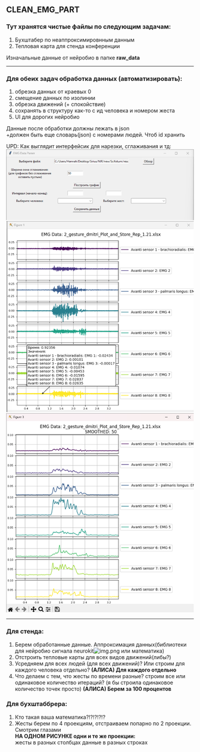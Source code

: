 ## CLEAN_EMG_PART     

### __Тут хранятся чистые файлы по следующим задачам:__  
 1. Бухштабер по неаппроксимировнным данным
 2. Тепловая карта для стенда конференции

Изначальные данные от нейробио в папке __raw_data__
__________
### __Для обеих задач обработка данных (автоматизировать):__  
1. обрезка данных от краевых 0
2. смещение данных по изолинии
3. обрезка движений (+ спокойствие)
4. сохранять в структуру как-то с ид человека и номером жеста
5. UI для дорогих нейробио

Данные после обработки должны лежать в json  
+должен быть еще словарь(json) с номерами людей. Чтоб id хранить

UPD: Как выглядит интерфейсик для нарезки, сглаживания и тд:
![img](img/img.png)
![img](img/img_1.png)
![img](img/img_2.png)

_______________
### __Для стенда:__
1. Берем обработанные данные. Аппроксимация данных(библиотеки для нейробио сигнала neurokit![img.png](img.png) или математика)
2. Отстроить тепловые карты для всех видов движений(либы?)
3. Усредняем для всех людей (для всех движений)? Или строим для каждого человека отдельно?
   **(АЛИСА) Для каждого отдельно**
4. Что делаем с тем, что жесты по времени разные? строим все или одинаковое количество итераций? (я бы строила одинаковое количество точек просто)
   **(АЛИСА) Берем за 100 процентов**


### __Для бухштаббрера:__  
1. Кто такая ваша математика?!?!?!?!?
2. Жесты берем по 4 проекциям, отстраиваем попарно по 2 проекции. Смотрим глазами  
__НА ОДНОМ РИСУНКЕ одни и те же проекции:__  
жесты в разных столбцах
данные в разных строках